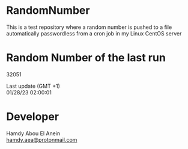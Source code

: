 # RandomNumber    
This is a test repository where a random number is pushed to a file automatically passwordless from a cron job in my Linux CentOS server    
# Random Number of the last run   
32051
      
Last update (GMT +1)    
01/28/23 02:00:01
# Developer    
Hamdy Abou El Anein   
hamdy.aea@protonmail.com
